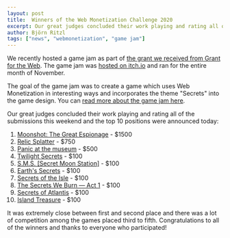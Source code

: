 ```yaml
---
layout: post
title:  Winners of the Web Monetization Challenge 2020
excerpt: Our great judges concluded their work playing and rating all of the submissions this weekend and the top 10 positions were announced today.
author: Björn Ritzl
tags: ["news", "webmonetization", "game jam"]
---
```


We recently hosted a game jam as part of [the grant we received from Grant for the Web](https://defold.com/2020/06/09/Defold-is-awarded-a-grant-from-Grant-for-the-Web/). The game jam was [hosted on itch.io](https://itch.io/jam/the-web-monetization-challenge-2020) and ran for the entire month of November.

The goal of the game jam was to create a game which uses Web Monetization in interesting ways and incorporates the theme "Secrets" into the game design. You can [read more about the game jam here](https://defold.com/web-monetization-challenge-2020/).

Our great judges concluded their work playing and rating all of the submissions this weekend and the top 10 positions were announced today:

1. [Moonshot: The Great Espionage](https://itch.io/jam/the-web-monetization-challenge-2020/rate/823679) - $1500
2. [Relic Splatter](https://havana24.itch.io/relic-splatter) - $750
3. [Panic at the museum](https://flyven.itch.io/panic-at-the-museum) - $500
4. [Twilight Secrets](https://ewanse.itch.io/twilight-secrets) - $100
5. [S.M.S. [Secret Moon Station]](https://paweljarosz.itch.io/sms-secret-moon-station) - $100
6. [Earth's Secrets](https://anicetngrt.itch.io/earths-secrets) - $100
7. [Secrets of the Isle](https://jaredmv.itch.io/secrets-of-the-isle) - $100
8. [The Secrets We Burn — Act 1](https://rheact.itch.io/the-secrets-we-burn) - $100
9. [Secrets of Atlantis](https://benjames171.itch.io/secrets-of-atlantis) - $100
10. [Island Treasure](https://from-chris.itch.io/island-treasure) - $100

It was extremely close between first and second place and there was a lot of competition among the games placed third to fifth. Congratulations to all of the winners and thanks to everyone who participated!
